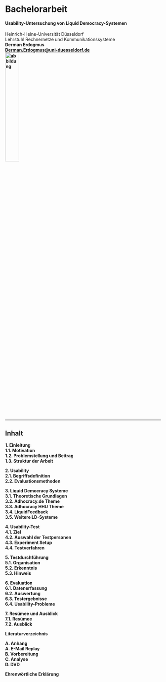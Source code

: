Bachelorarbeit
==============

#### Usability-Untersuchung von Liquid Democracy-Systemen

<div class="vcard">
 <div class="org">
    Heinrich-Heine-Universität Düsseldorf <br />
    Lehrstuhl Rechnernetze und Kommunikationssysteme <br />
 </div>
</div>

<div id="hcard-Derman-Erdogmus" class="vcard">
 <b>Derman Erdogmus<b/><br />
 <a class="email" href="mailto:Derman.Erdogmus@uni-duesseldorf.de">Derman.Erdogmus@uni-duesseldorf.de</a> <br />
</div>

<img src="https://raw.github.com/dnes86/Bachelorarbeit/master/working-out/HHU%20Düsseldorf.png" alt="abbildung" width="30%" style="max-width:100%;">



--------

## Inhalt
**1. Einleitung**      
1.1. Motivation      
1.2. Problemstellung und Beitrag      
1.3. Struktur der Arbeit      

**2. Usability**      
2.1. Begriffsdefinition      
2.2. Evaluationsmethoden      

**3. Liquid Democracy Systeme**      
3.1. Theoretische Grundlagen      
3.2. Adhocracy.de Theme      
3.3. Adhocracy HHU Theme      
3.4. LiquidFeedback      
3.5. Weitere LD-Systeme      

**4. Usability-Test**      
4.1. Ziel      
4.2. Auswahl der Testpersonen      
4.3. Experiment Setup      
4.4. Testverfahren      

**5. Testdurchführung**      
5.1. Organisation      
5.2. Erkenntnis      
5.3. Hinweis      

**6. Evaluation**      
6.1. Datenerfassung      
6.2. Auswertung      
6.3. Testergebnisse      
6.4. Usability-Probleme      

**7. Resümee und Ausblick**      
7.1. Resümee      
7.2. Ausblick      

**Literaturverzeichnis**  

**A. Anhang**      
A. E-Mail Replay   
B. Vorbereitung   
C. Analyse      
D. DVD      

**Ehrenwörtliche Erklärung**  